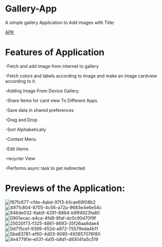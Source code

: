 # Gallery-App
A simple gallery Application to Add images with Title:

[APK](https://github.com/pulkitagrawal20/Gallery-App/releases/download/v1.0/app-debug.apk)

# Features of Application
-Fetch and add image from internet to gallery

-Fetch colors and labels according to image and make an image cardview according to it.

-Adding Image From Device Gallery.

-Share Items for card view To Different Apps.

-Save data in shared preferences

-Drag and Drop

-Sort Alphabetically

-Context Menu

-Edit iitems

-recycler View

-Performs async task to get redirected

# Previews of the Application:
![f67fc677-cfde-4abd-97f3-b1cae69f08b2](https://user-images.githubusercontent.com/69674896/119235213-fcea7880-bb4e-11eb-835a-fd04ed51840f.jpg)
![4971c804-8705-4c56-a72a-9683e4e6e54c](https://user-images.githubusercontent.com/69674896/119235217-0378f000-bb4f-11eb-94fa-f5fcee3c1c63.jpg)
![646de032-6ab9-4291-8864-b9ff4923fa80](https://user-images.githubusercontent.com/69674896/119235188-e3e1c780-bb4e-11eb-9ccf-b9b9bbc3212b.jpg)
![0901ecac-e4ca-4fd8-8faf-dc0c90d70f9f](https://user-images.githubusercontent.com/69674896/119235193-e80de500-bb4e-11eb-8941-368c7cc35bb7.jpg)
![25020f73-f325-4861-8693-35f26aa8dae4](https://user-images.githubusercontent.com/69674896/119235200-ee03c600-bb4e-11eb-9ead-71e3ec10943b.jpg)
![0d715cef-9399-452d-a972-75579eda4b11](https://user-images.githubusercontent.com/69674896/119265689-37165180-bc05-11eb-97d6-f3a2d7c35178.jpg)
![5be83781-ef60-4d03-9085-493857076f80](https://user-images.githubusercontent.com/69674896/119265738-5ca35b00-bc05-11eb-8edb-d2c00560cee6.jpg)
![4e47790e-e531-4a15-b8d1-d93041a5c519](https://user-images.githubusercontent.com/69674896/119265746-60cf7880-bc05-11eb-972c-32654ed8b359.jpg)


